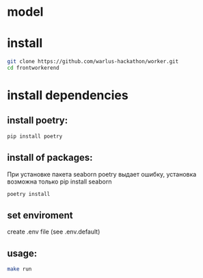 # model

# install
```bash
git clone https://github.com/warlus-hackathon/worker.git 
cd frontworkerend
```

# install dependencies

## install poetry:

```bash
pip install poetry 
```
## install of packages:
При установке пакета seaborn poetry выдает ошибку, установка возможна только pip install seaborn
```bash
poetry install
```

## set enviroment

create .env file (see .env.default)

## usage:

```bash
make run
```
